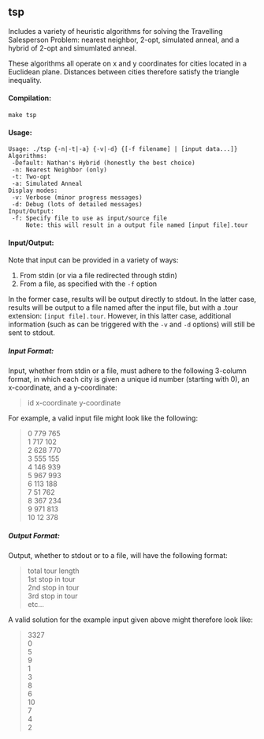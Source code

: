 tsp
---

Includes a variety of heuristic algorithms for solving the Travelling Salesperson Problem: nearest neighbor, 2-opt, simulated anneal, and a hybrid of 2-opt and simumlated anneal.

These algorithms all operate on x and y coordinates for cities located in a Euclidean plane.  Distances between cities therefore satisfy the triangle inequality.

#### Compilation:
`make tsp`

#### Usage:
	Usage: ./tsp {-n|-t|-a} {-v|-d} {[-f filename] | [input data...]}
	Algorithms:
	 -Default: Nathan's Hybrid (honestly the best choice)
	 -n: Nearest Neighbor (only)
	 -t: Two-opt
	 -a: Simulated Anneal
	Display modes:
	 -v: Verbose (minor progress messages)
	 -d: Debug (lots of detailed messages)
	Input/Output:
	 -f: Specify file to use as input/source file
	     Note: this will result in a output file named [input file].tour

#### Input/Output:
Note that input can be provided in a variety of ways:

1. From stdin (or via a file redirected through stdin)
2. From a file, as specified with the `-f` option

In the former case, results will be output directly to stdout.  In the latter case, results will be output to a file named after the input file, but with a .tour extension: `[input file].tour`.  However, in this latter case, additional information (such as can be triggered with the `-v` and `-d` options) will still be sent to stdout.

##### Input Format:

Input, whether from stdin or a file, must adhere to the following 3-column format, in which each city is given a unique id number (starting with 0), an x-coordinate, and a y-coordinate:

> id x-coordinate y-coordinate

For example, a valid input file might look like the following:

> 0 779 765  
> 1 717 102  
> 2 628 770  
> 3 555 155  
> 4 146 939  
> 5 967 993  
> 6 113 188  
> 7  51 762  
> 8 367 234  
> 9 971 813  
> 10  12 378

##### Output Format:

Output, whether to stdout or to a file, will have the following format:

> total tour length  
> 1st stop in tour  
> 2nd stop in tour  
> 3rd stop in tour  
> etc...  

A valid solution for the example input given above might therefore look like:

> 3327  
> 0  
> 5  
> 9  
> 1  
> 3  
> 8  
> 6  
> 10  
> 7  
> 4  
> 2  
